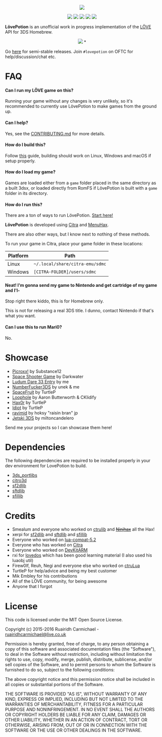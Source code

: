 <p align="center">
	<img src="http://i.imgur.com/uJQNDys.png"/>
</p>

<p align="center">
	<img src="https://img.shields.io/badge/license-MIT-blue.svg?style=flat-square"/>
	<img src="https://img.shields.io/github/stars/VideahGams/LovePotion.svg?style=flat-square"/>
	<img src="https://img.shields.io/github/forks/VideahGams/LovePotion.svg?style=flat-square"/>
	<img src="https://img.shields.io/github/issues/VideahGams/LovePotion.svg?style=flat-square"/>
	<img src="https://img.shields.io/travis/VideahGams/LovePotion.svg?style=flat-square"/>
</p>

**LövePotion** is an unofficial work in progress implementation of the [LÖVE](https://love2d.org/) API for 3DS Homebrew.

<p align="center">
	<img src="https://i.imgur.com/wsIfDuF.png"/>
*</p>

Go [here](https://github.com/VideahGams/LovePotion/releases) for semi-stable releases. Join `#lovepotion` on OFTC for help/discussion/chat etc.

# FAQ

#### Can I run my LÖVE game on this?

Running your game without any changes is very unlikely, so it's recommended to currently use LövePotion to make games from the ground up.


#### Can I help?

Yes, see the [CONTRIBUTING.md](https://www.github.com/VideahGams/LovePotion/tree/master/CONTRIBUTING.md) for more details.

#### How do I build this?

Follow [this](https://github.com/VideahGams/LovePotion/wiki/Building-L%C3%96VEPotion) guide, building should work on
Linux, Windows and macOS if setup properly.

#### How do I load my game?
Games are loaded either from a `game` folder placed in the same directory as a built 3dsx, or
loaded directly from RomFS if LövePotion is built with a `game` folder in its directory.

#### How do I run this?

There are a ton of ways to run LövePotion.
[Start here!](http://smealum.github.io/3ds/)

**LövePotion** is developed using [Citra](http://citra-emu.org/) and [MenuHax](http://smealum.github.io/3ds/).

There are also other ways, but I know next to nothing of these methods.

To run your game in Citra, place your game folder in these locations:

| Platform | Path                            |
|----------|---------------------------------|
| Linux    | `~/.local/share/citra-emu/sdmc` |
| Windows  | `[CITRA-FOLDER]/users/sdmc`     |

#### Neat! I'm gonna send my game to Nintendo and get cartridge of my game and I'l-

Stop right there kiddo, this is for Homebrew only.

This is not for releasing a real 3DS title. I dunno, contact Nintendo if that's what you want.

#### Can I use this to run Mari0?
No.

# Showcase
 * [Picroxx!](https://gbatemp.net/threads/picroxx-the-ultimate-picross-clone.412055) by Substance12
 * [Space Shooter Game](http://novaember.com/s/8f9453/FIrGGQ.mp4) by Darkwater
 * [Ludum Dare 33 Entry](http://ludumdare.com/compo/ludum-dare-33/?action=preview&uid=31436) by me
 * [NumberFucker3DS](https://github.com/VideahGams/NumberFucker3DS) by unek & me
 * [SpaceFruit](https://gbatemp.net/threads/release-space-fruit.399088/) by TurtleP
 * [Loophole](https://gbatemp.net/threads/release-loophole-3ds-port.399585/) by Aaron Butterworth & CKlidify
 * [Hax0r](https://gbatemp.net/threads/preview-hax0r.401707) by TurtleP
 * [Idiot](https://gbatemp.net/threads/preview-idiot-a-puzzle-platformer.408774) by TurtleP
 * [ravimid](https://hoksy.itch.io/ravimid) by hoksy "raisin bran" jp
 * [Jetski 3DS](https://github.com/miltoncandelero/JETSKI-3DS/releases/tag/Potato-Version) by miltoncandelero
 
Send me your projects so I can showcase them here!

# Dependencies
The following dependencies are required to be installed properly in your dev environment for LovePotion to build.
 * [3ds_portlibs](https://github.com/cpp3ds/3ds_portlibs)
 * [citro3d](https://github.com/fincs/citro3d)
 * [sf2dlib](https://github.com/xerpi/sf2dlib)
 * [sftdlib](https://github.com/xerpi/sftdlib)
 * [sfillib](https://github.com/xerpi/sfillib)

# Credits

 * Smealum and everyone who worked on [ctrulib](https://github.com/smealum/ctrulib) and ~~[Ninjhax](http://smealum.net/ninjhax)~~ all the Hax!
 * xerpi for [sf2dlib](https://github.com/xerpi/sf2dlib) and [sftdlib](https://github.com/xerpi/sftdlib) and [sfillib](https://githubcom/xerpi/sfillib)
 * Everyone who worked on [lua-compat-5.2](https://github.com/keplerproject/lua-compat-5.2)
 * Everyone who has worked on [Citra](http://citra-emu.org/)
 * Everyone who worked on [DevKitARM](http://devkitpro.org/)
 * rxi for [lovedos](https://github.com/rxi/lovedos) which has been good learning material (I also used his luaobj util)
 * Firew0lf, Reuh, Negi and everyone else who worked on [ctruLua](https://github.com/Firew0lf/ctruLua)
 * TurtleP for help/advice and being my best customer
 * Mik Embley for his contributions
 * All of the LÖVE community, for being awesome
 * Anyone that I forgot
 

# License

This code is licensed under the MIT Open Source License.

Copyright (c) 2015-2016 Ruairidh Carmichael - ruairidhcarmichael@live.co.uk

Permission is hereby granted, free of charge, to any person obtaining a copy
of this software and associated documentation files (the "Software"), to deal
in the Software without restriction, including without limitation the rights
to use, copy, modify, merge, publish, distribute, sublicense, and/or sell
copies of the Software, and to permit persons to whom the Software is
furnished to do so, subject to the following conditions:

The above copyright notice and this permission notice shall be included in
all copies or substantial portions of the Software.

THE SOFTWARE IS PROVIDED "AS IS", WITHOUT WARRANTY OF ANY KIND, EXPRESS OR
IMPLIED, INCLUDING BUT NOT LIMITED TO THE WARRANTIES OF MERCHANTABILITY,
FITNESS FOR A PARTICULAR PURPOSE AND NONINFRINGEMENT. IN NO EVENT SHALL THE
AUTHORS OR COPYRIGHT HOLDERS BE LIABLE FOR ANY CLAIM, DAMAGES OR OTHER
LIABILITY, WHETHER IN AN ACTION OF CONTRACT, TORT OR OTHERWISE, ARISING FROM,
OUT OF OR IN CONNECTION WITH THE SOFTWARE OR THE USE OR OTHER DEALINGS IN
THE SOFTWARE.
